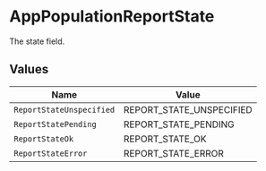 # AppPopulationReportState

The state field.


## Values

| Name                     | Value                    |
| ------------------------ | ------------------------ |
| `ReportStateUnspecified` | REPORT_STATE_UNSPECIFIED |
| `ReportStatePending`     | REPORT_STATE_PENDING     |
| `ReportStateOk`          | REPORT_STATE_OK          |
| `ReportStateError`       | REPORT_STATE_ERROR       |